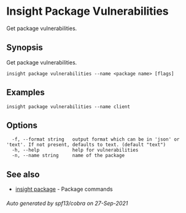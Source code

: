 # Insight Package Vulnerabilities

Get package vulnerabilities.

## <a id='synopsis'></a>Synopsis

Get package vulnerabilities.

```
insight package vulnerabilities --name <package name> [flags]
```

## <a id='examples'></a>Examples

```
insight package vulnerabilities --name client
```

## <a id='options'></a>Options

```
  -f, --format string   output format which can be in 'json' or 'text'. If not present, defaults to text. (default "text")
  -h, --help            help for vulnerabilities
  -n, --name string     name of the package
```

## <a id='see-also'></a>See also

* [insight package](insight_package.md)	 - Package commands

###### Auto generated by spf13/cobra on 27-Sep-2021
